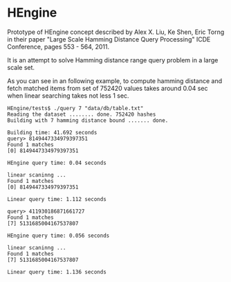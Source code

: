 HEngine
=======

Prototype of HEngine concept described by Alex X. Liu, Ke Shen, Eric Torng in their paper "Large Scale Hamming Distance Query Processing" ICDE Conference, pages 553 - 564, 2011.

It is an attempt to solve Hamming distance range query problem in a large scale set.

As you can see in an following example, to compute hamming distance and fetch matched items from set of 752420 values takes around 0.04 sec when linear searching takes not less 1 sec.

    HEngine/tests$ ./query 7 "data/db/table.txt" 
    Reading the dataset ........ done. 752420 hashes
    Building with 7 hamming distance bound ....... done.
      
    Building time: 41.692 seconds
    query> 8149447334979397351
    Found 1 matches
    [0] 8149447334979397351

    HEngine query time: 0.04 seconds

    linear scaninng ... 
    Found 1 matches
    [0] 8149447334979397351

    Linear query time: 1.112 seconds

    query> 411930186871661727
    Found 1 matches
    [7] 5131685004167537807

    HEngine query time: 0.056 seconds

    linear scaninng ... 
    Found 1 matches
    [7] 5131685004167537807

    Linear query time: 1.136 seconds
